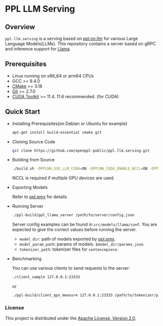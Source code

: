 # PPL LLM Serving

## Overview

`ppl.llm.serving` is a serving based on [ppl.nn.llm](https://github.com/openppl-public/ppl.nn.llm) for various Large Language Models(LLMs). This repository contains a server based on gRPC and inference support for [Llama](https://github.com/facebookresearch/llama).

## Prerequisites

* Linux running on x86_64 or arm64 CPUs
* GCC >= 9.4.0
* [CMake](https://cmake.org/download/) >= 3.18
* [Git](https://git-scm.com/downloads) >= 2.7.0
* [CUDA Toolkit](https://developer.nvidia.com/cuda-toolkit-archive) >= 11.4. 11.6 recommended. (for CUDA)

## Quick Start

* Installing Prerequisites(on Debian or Ubuntu for example)

    ```bash
    apt-get install build-essential cmake git
    ```

* Cloning Source Code

    ```bash
    git clone https://github.com/openppl-public/ppl.llm.serving.git
    ```

* Building from Source

    ```bash
    ./build.sh -DPPLNN_USE_LLM_CUDA=ON -DPPLNN_CUDA_ENABLE_NCCL=ON -DPPLNN_ENABLE_CUDA_JIT=OFF -DPPLNN_CUDA_ARCHITECTURES="'80;86;87'" -DPPLCOMMON_CUDA_ARCHITECTURES="'80;86;87'"
    ```

    NCCL is required if multiple GPU devices are used.

* Exporting Models

    Refer to [ppl.pmx](https://github.com/openppl-public/ppl.pmx) for details.

* Running Server

    ```bash
    ./ppl-build/ppl_llama_server /path/to/server/config.json
    ```

    Server config examples can be found in `src/models/llama/conf`. You are expected to give the correct values before running the server.

    - `model_dir`: path of models exported by [ppl.pmx](https://github.com/openppl-public/ppl.pmx).
    - `model_param_path`: params of models. `$model_dir/params.json`.
    - `tokenizer_path`: tokenizer files for `sentencepiece`.

* Benchmarking

    You can use various clients to send requests to the server:

    ```bash
    ./client_sample 127.0.0.1:23333
    ```

    or

    ```bash
    ./ppl-build/client_qps_measure 127.0.0.1:23333 /path/to/tokenizer/path tools/samples_1024.json
    ```

### License

This project is distributed under the [Apache License, Version 2.0](LICENSE).
